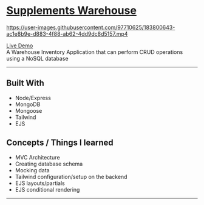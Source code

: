# [Supplements Warehouse](https://supplements-warehouse.herokuapp.com/)
https://user-images.githubusercontent.com/97710625/183800643-ac1e8b9e-d883-4f88-ab62-4dd9dc8d5157.mp4

[Live Demo](https://supplements-warehouse.herokuapp.com/)</br>
A Warehouse Inventory Application that can perform CRUD operations using a NoSQL database

---

## Built With
- Node/Express
- MongoDB
- Mongoose
- Tailwind
- EJS
## Concepts / Things I learned
- MVC Architecture
- Creating database schema
- Mocking data
- Tailwind configuration/setup on the backend
- EJS layouts/partials
- EJS conditional rendering

---
